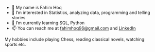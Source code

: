 - 👋 My name is Fahim Hoq
- 👀 I’m interested in Statistics, analyzing data, programming and telling stories
- 🌱 I’m currently learning SQL, Python
- 📫 You can reach me at fahimhoq96@gmail.com and [LinkedIn](https://www.linkedin.com/in/fahim-hoq)

My hobbies include playing Chess, reading classical novels, watching sports etc.

<!---
fahimhoq96/fahimhoq96 is a ✨ special ✨ repository because its `README.md` (this file) appears on your GitHub profile.
You can click the Preview link to take a look at your changes.
--->
